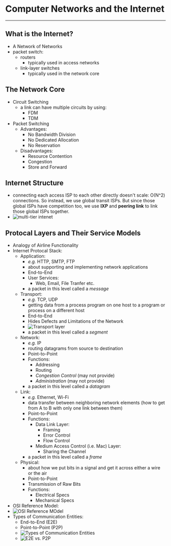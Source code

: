 # Computer Networks and the Internet
---
## What is the Internet?
- A Network of Networks
- packet switch:
  - routers
    - typically used in access networks
  - link-layer switches
    - typically used in the network core
## The Network Core
- Circuit Switching
  - a link can have multiple circuits by using:
    - FDM
    - TDM
- Packet Switching
  - Advantages:
    - No Bandwidth Division
    - No Dedicated Allocation
    - No Reservation
  - Disadvantages:
    - Resource Contention
    - Congestion
    - Store and Forward
## Internet Structure
- connecting each access ISP to each other directly doesn't scale: O(N^2) connections. So instead, we use global transit ISPs. But since those global ISPs have competition too, we use **IXP** and **peering link** to link those global ISPs together.
- ![multi-tier intenet](https://github.com/chopchap/computer-networking-a-top-down-approach/blob/main/images/Multi-Tier%20internet.png?raw=true)
## Protocal Layers and Their Service Models
- Analogy of Airline Functionality
- Internet Protocal Stack:
  - Application:
    - _e.g._ HTTP, SMTP, FTP
    - about supporting and implementing network applications
    - End-to-End
    - User Services:
      - Web, Email, File Tranfer etc.
    - a packet in this level called a _message_
  - Transport:
    - _e.g._ TCP, UDP
    - getting data from a process program on one host to a program or process on a different host
    - End-to-End
    - Hides Defects and Limitations of the Network
    - ![Transport layer](https://github.com/chopchap/computer-networking/blob/main/images/Transport%20Layer.png?raw=true)
    - a packet in this level called a _segment_
  - Network:
    - _e.g._ IP
    - routing datagrams from source to destination
    - Point-to-Point
    - Functions:
      - Addressing
      - Routing
      - _Congestion Control_ (may not provide)
      - _Administration_ (may not provide)
    - a packet in this level called a _datagram_
  - Link:
    - _e.g._ Ethernet, Wi-Fi
    - data transfer between neighboring network elements (how to get from A to B with only one link between them)
    - Point-to-Point
    - Functions:
      - Data Link Layer:
        - Framing
        - Error Control
        - Flow Control
      - Medium Access Control (i.e. Mac) Layer:
        - Sharing the Channel
    - a packet in this level called a _frame_
  - Physical:
    - about how we put bits in a signal and get it across either a wire or the air
    - Point-to-Point
    - Transmission of Raw Bits
    - Functions:
      - Electrical Specs
      - Mechanical Specs
- OSI Reference Model:
- ![OSI Reference MOdel](https://github.com/chopchap/computer-networking/blob/main/images/OSI%20reference%20model.png?raw=true)
- Types of Communication Entities:
  - End-to-End (E2E)
  - Point-to-Point (P2P)
  - ![Types of Communication Entities](https://github.com/chopchap/computer-networking/blob/main/images/Two%20Types%20of%20Communication%20Entities.png?raw=true)
  - ![E2E vs. P2P](https://github.com/chopchap/computer-networking/blob/main/images/E2E%20vs.%20P2P.png?raw=true)
